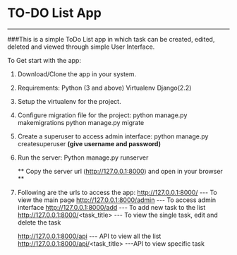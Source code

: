 # TO-DO List App
---
###This is a simple ToDo List app in which task can be created, edited, deleted and viewed through simple User Interface.

To Get start with the app:

1. Download/Clone the app in your system.

2. Requirements: 
   Python (3 and above)
   Virtualenv
   Django(2.2)

3. Setup the virtualenv for the project.

4. Configure migration file for the project: 
   python manage.py makemigrations 
   python manage.py migrate

5. Create a superuser to access admin interface:
   python manage.py createsuperuser 
   **(give username and password)**

6. Run the server:
   Python manage.py runserver

   ** Copy the server url (http://127.0.0.1:8000) and open in your browser **

7. Following are the urls to access the app: 
   http://127.0.0.1:8000/                  --- To view the main page
   http://127.0.0.1:8000/admin             --- To access admin interface 
   http://127.0.0.1:8000/add               --- To add new task to the list 
   http://127.0.0.1:8000/<task_title>      --- To view the single task, edit and delete the task

   http://127.0.0.1:8000/api               --- API to view all the list
   http://127.0.0.1:8000/api/<task_title>  ---API to view specific task
